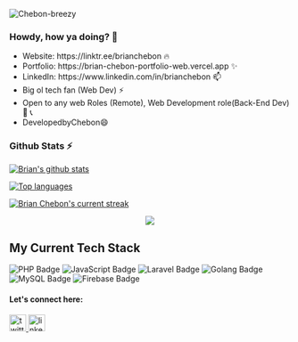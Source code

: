 <p align="left"> <img src="https://komarev.com/ghpvc/?username=Chebon-breezy&label=Profile%20views&color=0e75b6&style=flat" alt="Chebon-breezy" /> </p>
<h3>Howdy, how ya doing? 🙌</h3>
<ul>
	<li>Website: https://linktr.ee/brianchebon 🔥</li> 
	<li>Portfolio: https://brian-chebon-portfolio-web.vercel.app ✨ </a></li>
  <li>LinkedIn: https://www.linkedin.com/in/brianchebon 📫 </li>
	<li>Big ol tech fan (Web Dev) ⚡ </li>
	<li>Open to any web Roles (Remote), Web Development role(Back-End Dev) 🔭 📞 </li>
  <li>DevelopedbyChebon😄</li>
</ul>


<!-- <img  margin-right="20px" src="https://github-readme-stats.vercel.app/api/top-langs?username=Chebon-breezy&locale=en&hide_title=true&layout=compact&card_width=320&langs_count=5&theme=radical&hide_border=true&order=2" height="125" alt="languages graph"/> 
<div id="badges" width="100" height="100">
<p><img margin-right="20px" src="https://github-readme-stats.vercel.app/api/top-langs?username=Chebon-breezy&show_icons=true&locale=en&layout=compact" alt="Chebon-breezy" /></p>

<p>&nbsp;<img align="center" src="https://github-readme-stats.vercel.app/api?username=Chebon-breezy&show_icons=true&locale=en" alt="Chebon-breezy" /></p>

<p><img align="center" src="https://github-readme-streak-stats.herokuapp.com/?user=Chebon-breezy&" alt="Chebon-breezy" /></p>
	
</div> comment previous stats -->

### Github Stats ⚡

 [![Brian's github stats](https://github-readme-mwendwa.vercel.app/api?username=Chebon-breezy&show_icons=true&theme=codeSTACKr&count_private=true&line_height=20)](#)
 
 [![Top languages](https://github-readme-mwendwa.vercel.app/api/top-langs/?username=Chebon-breezy&theme=codeSTACKr&layout=compact&count_private=true&hide_border=true)](#)

[![Brian Chebon's current streak](https://github-readme-streak-stats-blush.vercel.app/?user=Chebon-breezy&theme=highcontrast&hide_border=true&stroke=0000&background=060A0CD0&count_private=true)](#)

<p align="center">
     <img src="https://capsule-render.vercel.app/api?type=waving&color=gradient&height=100&section=footer"/>
</p>

## My Current Tech Stack
<div id="badges" width="100" height="100">
    <img src="https://img.shields.io/badge/php-purple?logo=php&logoColor=white" alt="PHP Badge"/>
    <img src="https://img.shields.io/badge/javascript-yellow?logo=javascript&logoColor=white" alt="JavaScript Badge"/>
    <img src="https://img.shields.io/badge/laravel-red?logo=laravel&logoColor=white" alt="Laravel Badge"/>
    <img src="https://img.shields.io/badge/golang-blue?logo=go&logoColor=white" alt="Golang Badge"/>
    <img src="https://img.shields.io/badge/mysql-blue?logo=mysql&logoColor=white" alt="MySQL Badge"/>
    <img src="https://img.shields.io/badge/firebase-orange?logo=firebase&logoColor=white" alt="Firebase Badge"/>
</div>


<div align="centr">
  <h4>Let's connect here:</h4>
  <a href="https://twitter.com/Chebon254" target="_blank" rel="noopener">
    <img src="https://img.shields.io/badge/Twitter-1DA1F2?logo=twitter&logoColor=black&style=for-the-badge" height="30" alt="twitter logo"/>
  </a>
  <a href="https://www.linkedin.com/in/brianchebon/" target="_blank" rel="noopener">
    <img src="https://img.shields.io/badge/LinkedIn-0A66C2?logo=linkedin&logoColor=white&style=for-the-badge" height="30" alt="linkedin logo"/>
  </a>
</div>



<!--
**Chebon-breezy/chebon-breezy** is a ✨ _special_ ✨ repository because its `README.md` (this file) appears on your GitHub profile.

Here are some ideas to get you started:

- 🔭 I’m currently working on ... react
- 🌱 I’m currently learning ... next
- 👯 I’m looking to collaborate on ...
- 🤔 I’m looking for help with...
- 💬 Ask me about...
- 📫 How to reach me: ...
- 😄 Pronouns: ...
- ⚡ Fun fact: ....
-->
